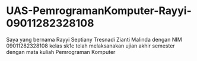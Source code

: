 # UAS-PemrogramanKomputer-Rayyi-09011282328108
Saya yang bernama Rayyi Septiany Tresnadi Zianti Malinda dengan NIM 09011282328108 kelas sk1c telah melaksanakan ujian akhir semester dengan mata kuliah Pemrograman Komputer

